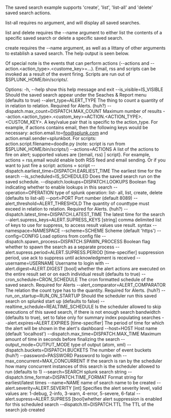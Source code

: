 The saved search example supports 'create', 'list', 'list-all' and 'delete' 
saved search actions.

list-all requires no argument, and will display all saved searches.

list and delete requires the --name argument to either list the contents of a 
specific saved search or delete a specific saved search.

create requires the --name argument, as well as a littany of other arguments 
to establish a saved search. The help output is seen below.

Of special note is the events that can perform actions (--actions and 
--action.<action_type>.<custome_key>=...). Email, rss and scripts can be 
invoked as a result of the event firing. Scripts are run out of 
$SPLUNK_HOME/bin/scripts/.

Options:
  -h, --help            show this help message and exit
  --is_visible=IS_VISIBLE
                        <optional for create> Should the saved search appear
                        under the Seaches & Report menu (defaults to true)
  --alert_type=ALERT_TYPE
                        <optional for create> The thing to count a quantity of
                        in relation to relation. Required for Alerts. (huh?)
  --dispatch.max_count=DISPATCH.MAX_COUNT
                        <optional for create> Maximum number of results
  --action.<action_type>.<custom_key>=ACTION.<ACTION_TYPE>.<CUSTOM_KEY>.
                        <optional for create> A key/value pair that is
                        specific to the action_type. For example, if actions
                        contains email, then the following keys would be
                        necessary: action.email.to=foo@splunk.com  and
                        action.email.sender=splunkbot. For scripts:
                        action.script.filename=doodle.py (note: script is run
                        from $SPLUNK_HOME/bin/scripts/)
  --actions=ACTIONS     <optional for create> A list of the actions to fire on
                        alert; supported values are {(email, rss) | script}.
                        For example, actions = rss,email would enable both RSS
                        feed and email sending. Or if you want to just fire a
                        script: actions = script
  --dispatch.earliest_time=DISPATCH.EARLIEST_TIME
                        <optional for create> The earliest time for the search
  --is_scheduled=IS_SCHEDULED
                        <optional for create> Does the saved search run on the
                        saved schedule.
  --dispatch.lookups=DISPATCH.LOOKUPS
                        <optional for create> Boolean flag indicating whether
                        to enable lookups in this search
  --operation=OPERATION
                        <optional for create> type of splunk operation: list-
                        all, list, create, delete (defaults to list-all)
  --port=PORT           Port number (default 8089)
  --alert_threshold=ALERT_THRESHOLD
                        <optional for create> The quantity of counttype must
                        exceed in relation to relation. Required for Alerts.
                        (huh?)
  --dispatch.latest_time=DISPATCH.LATEST_TIME
                        <optional for create> The latest time for the search
  --alert.supress_keys=ALERT.SUPRESS_KEYS
                        <optional for create> [string] comma delimited list of
                        keys to use for suppress, to access result values use
                        result.<field-name> syntax
  --namespace=NAMESPACE
  --scheme=SCHEME       Scheme (default 'https')
  --config=CONFIG       Load options from config file
  --dispatch.spawn_process=DISPATCH.SPAWN_PROCESS
                        <optional for create> Boolean flag whether to spawn
                        the search as a separate process
  --alert.supress.period=ALERT.SUPRESS.PERIOD
                        <optional for create> [time-specifier] suppression
                        period, use ack to suppress until acknowledgment is
                        received
  --username=USERNAME   Username to login with
  --alert.digest=ALERT.DIGEST
                        <optional for create> [bool] whether the alert actions
                        are executed on the entire result set or on each
                        individual result (defaults to true)
  --cron_schedule=CRON_SCHEDULE
                        <optional for create> The cron formatted schedule of
                        the saved search. Required for Alerts
  --alert_comparator=ALERT_COMPARATOR
                        <optional for create> The relation the count type has
                        to the quantity. Required for Alerts. (huh?)
  --run_on_startup=RUN_ON_STARTUP
                        <optional for create> Should the scheduler run this
                        saved search on splunkd start up (defaults to false)
  --realtime_schedule=REALTIME_SCHEDULE
                        <optional for create> Is the scheduler allowed to skip
                        executions of this saved search, if there is not
                        enough search bandwidtch (defaults to true), set to
                        false only for summary index populating searches
  --alert.expires=ALERT.EXPIRES
                        <optional for create> [time-specifier] The period of
                        time for which the alert will be shown in the alert's
                        dashboard
  --host=HOST           Host name (default 'localhost')
  --dispatch.max_time=DISPATCH.MAX_TIME
                        <optional for create> Maximum amount of time in
                        seconds before finalizing the search
  --output_mode=OUTPUT_MODE
                        <optional for all> type of output (atom, xml)
  --dispatch.buckets=DISPATCH.BUCKETS
                        <optional for create> The number of event buckets
                        (huh?)
  --password=PASSWORD   Password to login with
  --max_concurrent=MAX_CONCURRENT
                        <optional for create> If the search is ran by the
                        scheduler how many concurrent instances of this search
                        is the scheduler allowed to run (defaults to 1)
  --search=SEARCH       <required for create> splunk search string
  --dispatch.time_format=DISPATCH.TIME_FORMAT
                        <optional for create> Format string for
                        earliest/latest times
  --name=NAME           <required for all> name of search name to be created
  --alert.severity=ALERT.SEVERITY
                        <optional for create> [int] Specifies the alert
                        severity level, valid values are: 1-debug, 2-info,
                        3-warn, 4-error, 5-severe, 6-fatal
  --alert.supress=ALERT.SUPRESS
                        <optional for create> [bool]whether alert suppression
                        is enabled for this scheduled search
  --dispatch.ttl=DISPATCH.TTL
                        <optional for create> The TTL of the search job
                        created

